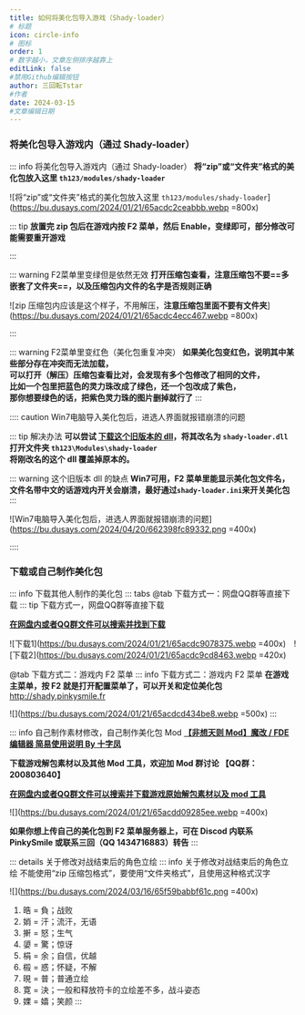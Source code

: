 ```yaml
---
title: 如何将美化包导入游戏（Shady-loader）
# 标题
icon: circle-info
# 图标
order: 1
# 数字越小，文章左侧排序越靠上
editLink: false
#禁用Github编辑按钮
author: 三回転Tstar
#作者
date: 2024-03-15
#文章编辑日期
---
```


### 将美化包导入游戏内（通过 Shady-loader）
::: info 将美化包导入游戏内（通过 Shady-loader）
**将“zip”或“文件夹”格式的美化包放入这里 `th123/modules/shady-loader`**

![将“zip”或“文件夹”格式的美化包放入这里 `th123/modules/shady-loader`](https://bu.dusays.com/2024/01/21/65acdc2ceabbb.webp =800x)

::: tip
**放置完 zip 包后在游戏内按 F2 菜单，然后 Enable，变绿即可，部分修改可能需要重开游戏** 

:::

::: warning F2菜单里变绿但是依然无效
**打开压缩包查看，注意压缩包不要==多嵌套了文件夹==，以及压缩包内文件的名字是否规则正确**

![zip 压缩包内应该是这个样子，不用解压，**注意压缩包里面不要有文件夹**](https://bu.dusays.com/2024/01/21/65acdc4ecc467.webp =800x)

:::

::: warning F2菜单里变红色（美化包重复冲突）
**如果美化包变红色，说明其中某些部分存在冲突而无法加载，<br>可以打开（解压）压缩包查看比对，会发现有多个包修改了相同的文件，<br>比如一个包里把蓝色的灵力珠改成了绿色，还一个包改成了紫色，<br>那你想要绿色的话，把紫色灵力珠的图片删掉就行了**
:::

:::: caution Win7电脑导入美化包后，进选人界面就报错崩溃的问题

::: tip 解决办法
**可以尝试 [**下载这个旧版本的 dll**](https://gitee.com/sanhuizhuan/SokuMods/releases/download/v1/shady-loader%EF%BC%88%E8%80%81%E7%89%88%E6%9C%AC%EF%BC%8Cwin7%E6%9C%89%E5%AD%97%EF%BC%8C%E5%B8%A6%E4%B8%AD%E6%96%87%E7%9A%84%E8%AF%9D%E6%B8%B8%E6%88%8F%E5%86%85%E5%BC%80%E5%85%B3%E4%BC%9A%E5%B4%A9%E6%BA%83%E9%9C%80%E8%A6%81%E6%89%8B%E5%8A%A8%E5%BC%80%E5%85%B3%EF%BC%89.dll)，将其改名为 `shady-loader.dll`<br>打开文件夹 `th123\Modules\shady-loader`<br>将刚改名的这个 dll 覆盖掉原本的。**

::: warning 这个旧版本 dll 的缺点
**Win7可用，F2 菜单里能显示美化包文件名，<br>文件名带中文的话游戏内开关会崩溃，最好通过`shady-loader.ini`来开关美化包**
:::

![Win7电脑导入美化包后，进选人界面就报错崩溃的问题](https://bu.dusays.com/2024/04/20/662398fc89332.png =400x)

::::



### 下载或自己制作美化包

::: info 下载其他人制作的美化包
::: tabs
@tab 下载方式一：网盘QQ群等直接下载
::: tip 下载方式一，网盘QQ群等直接下载


[**在网盘内或者QQ群文件可以搜索并找到下载**](/about/) 

![下载1](https://bu.dusays.com/2024/01/21/65acdc9078375.webp =400x)　![下载2](https://bu.dusays.com/2024/01/21/65acdc9cd8463.webp =420x)

@tab 下载方式二：游戏内 F2 菜单
::: info 下载方式二：游戏内 F2 菜单
**在游戏主菜单，按 F2 就是打开配置菜单了，可以开关和定位美化包** http://shady.pinkysmile.fr

![](https://bu.dusays.com/2024/01/21/65acdcd434be8.webp =500x)
:::


::: info 自己制作素材修改，自己制作美化包 Mod
[**【非想天则 Mod】魔改 / FDE 编辑器 简易使用说明 By 十字凤**](https://www.bilibili.com/video/BV1tp421971E/)

**下载游戏解包素材以及其他 Mod 工具，欢迎加 Mod 群讨论 【QQ群：200803640】**

[**在网盘内或者QQ群文件可以搜索并下载游戏原始解包素材以及 mod 工具**](/about/#非想天则资源下载指路)

![](https://bu.dusays.com/2024/01/21/65acdd09285ee.webp =400x)

**如果你想上传自己的美化包到 F2 菜单服务器上，可在 Discod 内联系 PinkySmile 或联系三回（QQ 1434716883）转告**
:::



::: details 关于修改对战结束后的角色立绘
::: info 关于修改对战结束后的角色立绘
不能使用“zip 压缩包格式”，要使用“文件夹格式”，且使用这种格式汉字

![](https://bu.dusays.com/2024/03/16/65f59babbf61c.png =400x)

1. 晧 = 負；战败
2. 娋 = 汗；流汗，无语
3. 搟 = 怒；生气
4. 嬃 = 驚；惊讶
5. 梋 = 余；自信，优越
6. 榝 = 惑；怀疑，不解
7. 晛 = 普；普通立绘
8. 寛 = 決；一般和释放符卡的立绘差不多，战斗姿态
9. 婐 = 嬉；笑颜
:::

